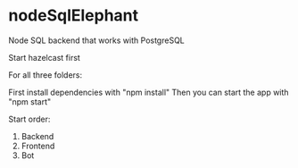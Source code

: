 # nodeSqlElephant
Node SQL backend that works with PostgreSQL

Start hazelcast first

For all three folders:

First install dependencies with "npm install"
Then you can start the app with "npm start"


Start order:
1. Backend
2. Frontend
3. Bot
